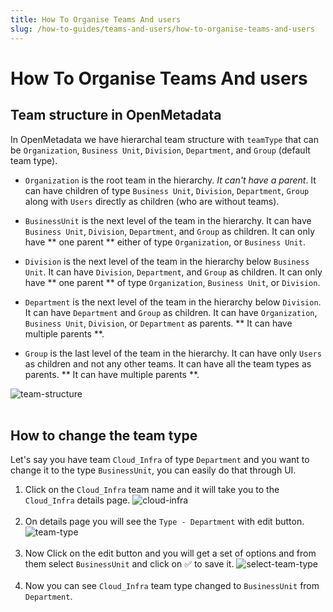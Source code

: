 ```yaml
---
title: How To Organise Teams And users
slug: /how-to-guides/teams-and-users/how-to-organise-teams-and-users
---
```


# How To Organise Teams And users

## Team structure in OpenMetadata

In OpenMetadata we have hierarchal team structure with `teamType` that can be `Organization`, `Business Unit`, `Division`, `Department`, and `Group` (default team type).

- `Organization` is the root team in the hierarchy. _It can't have a parent_. It can have children of type `Business Unit`, `Division`, `Department`, `Group` along with `Users` directly as children (who are without teams).

- `BusinessUnit` is the next level of the team in the hierarchy. It can have `Business Unit`, `Division`, `Department`, and `Group` as children. It can only have ** one parent ** either of type `Organization`, or `Business Unit`.

- `Division` is the next level of the team in the hierarchy below `Business Unit`. It can have `Division`, `Department`, and `Group` as children. It can only have ** one parent ** of type `Organization`, `Business Unit`, or `Division`.

- `Department` is the next level of the team in the hierarchy below `Division`. It can have `Department` and `Group` as children. It can have `Organization`, `Business Unit`, `Division`, or `Department` as parents. ** It can have multiple parents **.

- `Group` is the last level of the team in the hierarchy. It can have only `Users` as children and not any other teams. It can have all the team types as parents. ** It can have multiple parents **.

<Image src="/images/how-to-guides/teams-and-users/teams-structure.png" alt="team-structure"/>
<br/>
<br/>

## How to change the team type

Let's say you have team `Cloud_Infra` of type `Department` and you want to change it to the type `BusinessUnit`, you can easily do that through UI.

1. Click on the `Cloud_Infra` team name and it will take you to the `Cloud_Infra` details page.
   <Image src="/images/how-to-guides/teams-and-users/cloud-infra.png" alt="cloud-infra"/>
   <br/>
   <br/>
2. On details page you will see the `Type - Department` with edit button.
   <Image src="/images/how-to-guides/teams-and-users/team-type.png" alt="team-type"/>
   <br/>
   <br/>
3. Now Click on the edit button and you will get a set of options and from them select `BusinessUnit` and click on ✅ to save it.
   <Image src="/images/how-to-guides/teams-and-users/select-team-type.png" alt="select-team-type"/>
   <br/>
   <br/>
4. Now you can see `Cloud_Infra` team type changed to `BusinessUnit` from `Department`.
